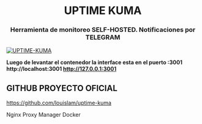 <h1 align="center">UPTIME KUMA</h1>
<h3 align="center">Herramienta de monitoreo SELF-HOSTED. Notificaciones por TELEGRAM</h3>


[![UPTIME-KUMA](https://user-images.githubusercontent.com/1336778/212262296-e6205815-ad62-488c-83ec-a5b0d0689f7c.jpg)](https://miguelblanco.ar)

**Luego de levantar el contenedor la interface esta en el puerto :3001  http://localhost:3001 http://127.0.0.1:3001**


## GITHUB PROYECTO OFICIAL 
https://github.com/louislam/uptime-kuma


Nginx Proxy Manager Docker
